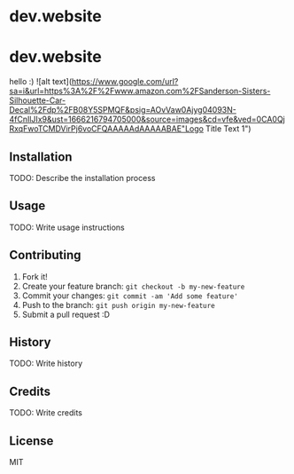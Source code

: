 # dev.website
# dev.website

hello :)
![alt text](https://www.google.com/url?sa=i&url=https%3A%2F%2Fwww.amazon.com%2FSanderson-Sisters-Silhouette-Car-Decal%2Fdp%2FB08Y5SPMQF&psig=AOvVaw0Ajyg04093N-4fCnIlJIx9&ust=1666216794705000&source=images&cd=vfe&ved=0CA0QjRxqFwoTCMDVirPj6voCFQAAAAAdAAAAABAE"Logo Title Text 1")


## Installation

TODO: Describe the installation process

## Usage

TODO: Write usage instructions

## Contributing

1. Fork it!
2. Create your feature branch: `git checkout -b my-new-feature`
3. Commit your changes: `git commit -am 'Add some feature'`
4. Push to the branch: `git push origin my-new-feature`
5. Submit a pull request :D

## History

TODO: Write history

## Credits

TODO: Write credits

## License

MIT
